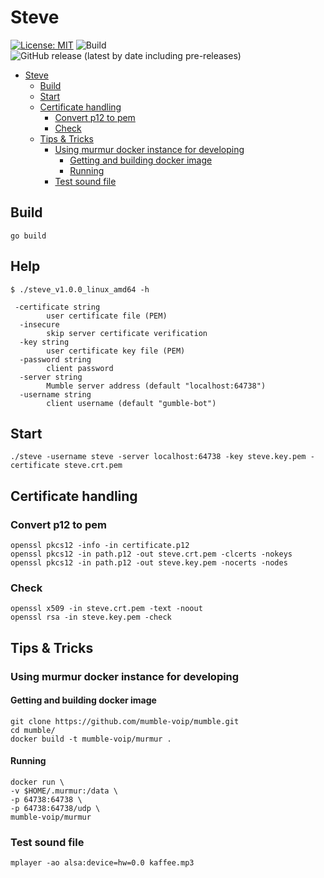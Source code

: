 # Steve

[![License: MIT](https://img.shields.io/badge/License-MIT-yellow.svg)](https://opensource.org/licenses/MIT)
![Build](https://github.com/BjoernSchilberg/steve/workflows/Build/badge.svg)
![GitHub release (latest by date including pre-releases)](https://img.shields.io/github/v/release/bjoernschilberg/steve?include_prereleases)



- [Steve](#steve)
  - [Build](#build)
  - [Start](#start)
  - [Certificate handling](#certificate-handling)
    - [Convert p12 to pem](#convert-p12-to-pem)
    - [Check](#check)
  - [Tips & Tricks](#tips--tricks)
    - [Using murmur docker instance for developing](#using-murmur-docker-instance-for-developing)
      - [Getting and building docker image](#getting-and-building-docker-image)
      - [Running](#running)
    - [Test sound file](#test-sound-file)

## Build

```shell
go build
```

## Help

```shell
$ ./steve_v1.0.0_linux_amd64 -h

 -certificate string
    	user certificate file (PEM)
  -insecure
    	skip server certificate verification
  -key string
    	user certificate key file (PEM)
  -password string
    	client password
  -server string
    	Mumble server address (default "localhost:64738")
  -username string
    	client username (default "gumble-bot")
```

## Start

```shell
./steve -username steve -server localhost:64738 -key steve.key.pem -certificate steve.crt.pem
```

## Certificate handling

### Convert p12 to pem

```shell
openssl pkcs12 -info -in certificate.p12
openssl pkcs12 -in path.p12 -out steve.crt.pem -clcerts -nokeys
openssl pkcs12 -in path.p12 -out steve.key.pem -nocerts -nodes
```

### Check

```shell
openssl x509 -in steve.crt.pem -text -noout
openssl rsa -in steve.key.pem -check
```

## Tips & Tricks

### Using murmur docker instance for developing

#### Getting and building docker image

```shell
git clone https://github.com/mumble-voip/mumble.git
cd mumble/
docker build -t mumble-voip/murmur .
```

#### Running

```shell
docker run \
-v $HOME/.murmur:/data \
-p 64738:64738 \
-p 64738:64738/udp \
mumble-voip/murmur
```

### Test sound file

```shell
mplayer -ao alsa:device=hw=0.0 kaffee.mp3
```
